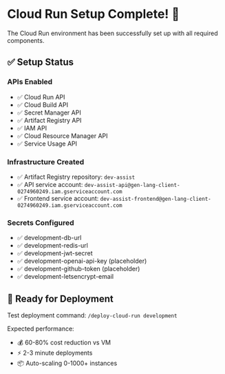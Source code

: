 # Cloud Run Setup Complete! 🎉

The Cloud Run environment has been successfully set up with all required components.

## ✅ Setup Status

### APIs Enabled
- ✅ Cloud Run API
- ✅ Cloud Build API
- ✅ Secret Manager API
- ✅ Artifact Registry API
- ✅ IAM API
- ✅ Cloud Resource Manager API
- ✅ Service Usage API

### Infrastructure Created
- ✅ Artifact Registry repository: `dev-assist`
- ✅ API service account: `dev-assist-api@gen-lang-client-0274960249.iam.gserviceaccount.com`
- ✅ Frontend service account: `dev-assist-frontend@gen-lang-client-0274960249.iam.gserviceaccount.com`

### Secrets Configured
- ✅ development-db-url
- ✅ development-redis-url
- ✅ development-jwt-secret
- ✅ development-openai-api-key (placeholder)
- ✅ development-github-token (placeholder)
- ✅ development-letsencrypt-email

## 🚀 Ready for Deployment

Test deployment command: `/deploy-cloud-run development`

Expected performance:
- 💰 60-80% cost reduction vs VM
- ⚡ 2-3 minute deployments
- 📦 Auto-scaling 0-1000+ instances